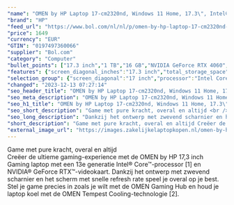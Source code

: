 ```yaml
---
"name": "OMEN by HP Laptop 17-cm2320nd, Windows 11 Home, 17.3\", Intel® Core™ i7, 16GB RAM, 1TB SSD, NVIDIA® GeForce RTX™ 4060, FHD, Shadow black"
"brand": "HP"
"feed_url": "https://www.bol.com/nl/nl/p/omen-by-hp-laptop-17-cm2320nd-windows-11-home-17-3-intel-core-i7-16gb-ram-1tb-ssd-nvidia-geforce-rtx-4060-fhd-shadow-black/9300000151675030"
"price": 1649
"currency": "EUR"
"GTIN": "0197497360066"
"supplier": "Bol.com"
"category": "Computer"
"bullet_points": ["17.3 inch","1 TB","16 GB","NVIDIA GeForce RTX 4060","Windows"]
"features": {"screen_diagonal_inches":"17.3 inch","total_storage_space":"1 TB","memory_size":"16 GB","graphics_card":"NVIDIA GeForce RTX 4060","operating_system":"Windows"}
"selection_group": {"screen_diagonal":"17 inch","processor":"Intel Core i7","changed_price_past_3_days":false}
"changed": "2023-12-13 07:27:14"
"seo_header_title": "OMEN by HP Laptop 17-cm2320nd, Windows 11 Home, 17.3\", Intel® Core™ i7, 16GB RAM, 1TB SSD, NVIDIA® GeForce RTX™ 4060, FHD, Shadow black"
"seo_meta_description": "OMEN by HP Laptop 17-cm2320nd, Windows 11 Home, 17.3\", Intel® Core™ i7, 16GB RAM, 1TB SSD, NVIDIA® GeForce RTX™ 4060, FHD, Shadow black"
"seo_h1_title": "OMEN by HP Laptop 17-cm2320nd, Windows 11 Home, 17.3\", Intel® Core™ i7, 16GB RAM, 1TB SSD, NVIDIA® GeForce RTX™ 4060, FHD, Shadow black"
"seo_short_description": "Game met pure kracht, overal en altijd <br />Creëer de ultieme gaming-experience met de OMEN by HP 17,3 inch Gaming laptop met een 13e generatie Intel® Core™-processor [1] en NVIDIA® GeForce RTX™-videokaart."
"seo_long_description": "Dankzij het ontwerp met zwevend scharnier en het scherm met snelle refresh rate speel je overal op je best. Stel je game precies in zoals je wilt met de OMEN Gaming Hub en houd je laptop koel met de OMEN Tempest Cooling-technologie [2]."
"short_description": "Game met pure kracht, overal en altijd Creëer de ultieme gaming-experience met de OMEN by HP 17,3 inch Gaming laptop met een 13e generatie Intel® Core™-processor [1] en NVIDIA® GeForce RTX™-videokaart. Dankzij het ontwerp met zwevend scharnier en het scherm met snelle refresh rate speel je overal op je best. Stel je game precies in zoals je wilt met de OMEN Gaming Hub en houd je laptop koel met de OMEN Tempest Cooling-technologie [2]."
"external_image_url": "https://images.zakelijkelaptopkopen.nl/omen-by-hp-laptop-17-cm2320nd-windows-11-home-17-3-intel-core-i7-16gb-ram-1tb-ssd-nvidia-geforce-rtx-4060-fhd-shadow-black.webp"
---
```


Game met pure kracht, overal en altijd <br />Creëer de ultieme gaming-experience met de OMEN by HP 17,3 inch Gaming laptop met een 13e generatie Intel® Core™-processor [1] en NVIDIA® GeForce RTX™-videokaart. Dankzij het ontwerp met zwevend scharnier en het scherm met snelle refresh rate speel je overal op je best. Stel je game precies in zoals je wilt met de OMEN Gaming Hub en houd je laptop koel met de OMEN Tempest Cooling-technologie [2].